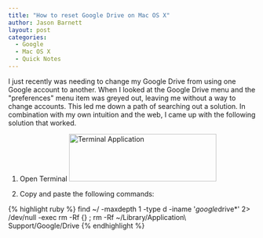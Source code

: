 ```yaml
---
title: "How to reset Google Drive on Mac OS X"
author: Jason Barnett
layout: post
categories:
  - Google
  - Mac OS X
  - Quick Notes
---
```

I just recently was needing to change my Google Drive from using one Google account to another. When I looked at the Google Drive menu and the "preferences" menu item was greyed out, leaving me without a way to change accounts. This led me down a path of searching out a solution. In combination with my own intuition and the web, I came up with the following solution that worked.

1. Open Terminal
    [<img class="alignnone size-medium wp-image-100" alt="Terminal Application" src="/images/spotlight_terminal.png" width="300" height="97" />][1]</li>

2. Copy and paste the following commands:

{% highlight ruby %}
find ~/ -maxdepth 1 -type d -iname '*google*drive*' 2> /dev/null -exec rm -Rf {} \;
rm -Rf ~/Library/Application\ Support/Google/Drive
{% endhighlight %}

[1]: /images/spotlight_terminal.png

